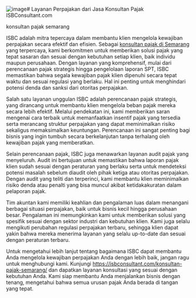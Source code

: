 ![image](https://github.com/user-attachments/assets/48f04ec9-0f4d-46c9-a6bb-6b4482698bdc)# Layanan Perpajakan dari Jasa Konsultan Pajak ISBConsultant.com

<img url="https://isbconsultant.com/wp-content/uploads/2023/08/tim-jasa-konsultan-pajak-semarang-1024x653.jpeg">konsultan pajak semarang</img>

ISBC adalah mitra tepercaya dalam membantu klien mengelola kewajiban perpajakan secara efektif dan efisien. Sebagai [konsultan pajak di Semarang](https://isbconsultant.com/konsultan-pajak-semarang/) yang terpercaya, kami berkomitmen untuk memberikan solusi pajak yang tepat sasaran dan sesuai dengan kebutuhan setiap klien, baik individu maupun perusahaan. Dengan layanan yang komprehensif, mulai dari perencanaan pajak strategis hingga pengelolaan laporan SPT, ISBC memastikan bahwa segala kewajiban pajak klien dipenuhi secara tepat waktu dan sesuai regulasi yang berlaku. Hal ini penting untuk menghindari potensi denda dan sanksi dari otoritas perpajakan.

Salah satu layanan unggulan ISBC adalah perencanaan pajak strategis, yang dirancang untuk membantu klien mengelola beban pajak mereka secara lebih efektif. Melalui pendekatan ini, kami memberikan saran mengenai cara terbaik untuk memanfaatkan insentif pajak yang tersedia serta merancang struktur perpajakan yang dapat meminimalkan risiko sekaligus memaksimalkan keuntungan. Perencanaan ini sangat penting bagi bisnis yang ingin tumbuh secara berkelanjutan tanpa terhalang oleh kewajiban pajak yang memberatkan.

Selain perencanaan pajak, ISBC juga menawarkan layanan audit pajak yang menyeluruh. Audit ini bertujuan untuk memastikan bahwa laporan pajak klien sudah sesuai dengan peraturan yang berlaku serta untuk mendeteksi potensi masalah sebelum diaudit oleh pihak ketiga atau otoritas perpajakan. Dengan audit yang teliti dan terperinci, kami membantu klien meminimalkan risiko denda atau penalti yang bisa muncul akibat ketidakakuratan dalam pelaporan pajak.

Tim akuntan kami memiliki keahlian dan pengalaman luas dalam menangani berbagai situasi perpajakan, baik untuk bisnis kecil hingga perusahaan besar. Pengalaman ini memungkinkan kami untuk memberikan solusi yang spesifik sesuai dengan sektor industri dan kebutuhan klien. Kami juga selalu mengikuti perubahan regulasi perpajakan terbaru, sehingga klien dapat yakin bahwa mereka menerima layanan yang selalu up-to-date dan sesuai dengan peraturan terbaru.

Untuk mengetahui lebih lanjut tentang bagaimana ISBC dapat membantu Anda mengelola kewajiban perpajakan Anda dengan lebih baik, jangan ragu untuk menghubungi kami. Kunjungi https://isbconsultant.com/konsultan-pajak-semarang/ dan dapatkan layanan konsultasi yang sesuai dengan kebutuhan Anda. Kami siap membantu Anda menjalankan bisnis dengan tenang, mengetahui bahwa semua urusan pajak Anda berada di tangan yang tepat.
